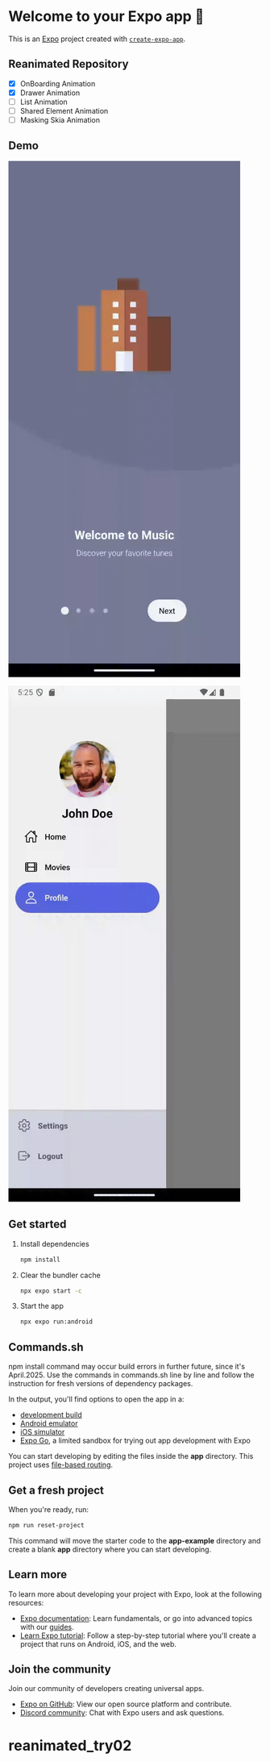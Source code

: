 # Welcome to your Expo app 👋

This is an [Expo](https://expo.dev) project created with [`create-expo-app`](https://www.npmjs.com/package/create-expo-app).

## Reanimated Repository

- [x] OnBoarding Animation
- [x] Drawer Animation
- [ ] List Animation
- [ ] Shared Element Animation
- [ ] Masking Skia Animation

## Demo

![Demo](https://raw.githubusercontent.com/KangWoosung/reanimated_try02/main/assets/demos/ezgif-7b75c0321892fd.gif)

![Demo](https://raw.githubusercontent.com/KangWoosung/reanimated_try02/main/assets/demos/ezgif-7097ea7cd5a8f0.gif)

## Get started

1. Install dependencies

   ```bash
   npm install
   ```

2. Clear the bundler cache

   ```bash
   npx expo start -c
   ```

3. Start the app

   ```bash
   npx expo run:android
   ```

## Commands.sh

npm install command may occur build errors in further future, since it's April.2025.
Use the commands in commands.sh line by line and follow the instruction for fresh versions of dependency packages.

In the output, you'll find options to open the app in a:

- [development build](https://docs.expo.dev/develop/development-builds/introduction/)
- [Android emulator](https://docs.expo.dev/workflow/android-studio-emulator/)
- [iOS simulator](https://docs.expo.dev/workflow/ios-simulator/)
- [Expo Go](https://expo.dev/go), a limited sandbox for trying out app development with Expo

You can start developing by editing the files inside the **app** directory. This project uses [file-based routing](https://docs.expo.dev/router/introduction).

## Get a fresh project

When you're ready, run:

```bash
npm run reset-project
```

This command will move the starter code to the **app-example** directory and create a blank **app** directory where you can start developing.

## Learn more

To learn more about developing your project with Expo, look at the following resources:

- [Expo documentation](https://docs.expo.dev/): Learn fundamentals, or go into advanced topics with our [guides](https://docs.expo.dev/guides).
- [Learn Expo tutorial](https://docs.expo.dev/tutorial/introduction/): Follow a step-by-step tutorial where you'll create a project that runs on Android, iOS, and the web.

## Join the community

Join our community of developers creating universal apps.

- [Expo on GitHub](https://github.com/expo/expo): View our open source platform and contribute.
- [Discord community](https://chat.expo.dev): Chat with Expo users and ask questions.

# reanimated_try02
